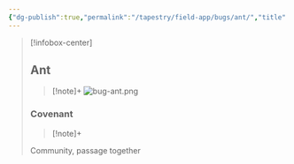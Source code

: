 ```yaml
---
{"dg-publish":true,"permalink":"/tapestry/field-app/bugs/ant/","title":"Ant","tags":["covenants/animals/bugs"],"dgHomeLink":true,"dgEnableSearch":true}
---
```


> [!infobox-center] 
> ## Ant
> > [!note]+
> ![bug-ant.png](/img/user/File%20Vault/Field%20App/bugs/bug-ant.png)
> ### Covenant
>> [!note]+ 
>  <p class="note short">Community, passage together</p>
>  

